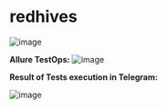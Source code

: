 # redhives

![image](https://user-images.githubusercontent.com/86851419/139345770-2ee7d7ce-bf70-4ecb-94d1-7bd204f8a2a2.png)

**Allure TestOps:**
![image](https://user-images.githubusercontent.com/86851419/139345689-68066371-11e4-4cc0-8fd6-7e348dcf2c3d.png)

**Result of Tests execution in Telegram:**

![image](https://user-images.githubusercontent.com/86851419/139345085-88f8dd73-ba9d-4438-b2b1-a8d8be39ca2b.png)

